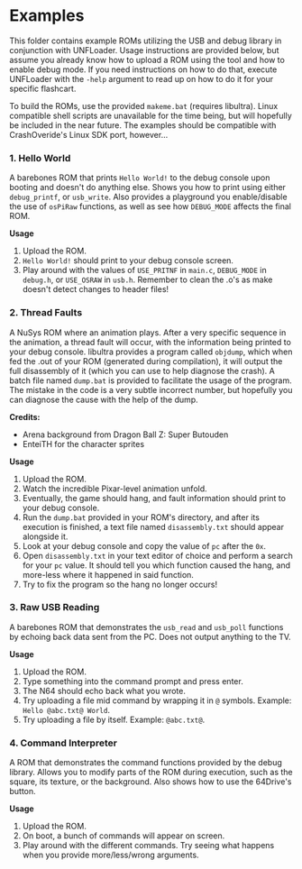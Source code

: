 # Examples
This folder contains example ROMs utilizing the USB and debug library in conjunction with UNFLoader. Usage instructions are provided below, but assume you already know how to upload a ROM using the tool and how to enable debug mode. If you need instructions on how to do that, execute UNFLoader with the `-help` argument to read up on how to do it for your specific flashcart. 

To build the ROMs, use the provided `makeme.bat` (requires libultra). Linux compatible shell scripts are unavailable for the time being, but will hopefully be included in the near future. The examples should be compatible with CrashOveride's Linux SDK port, however...


### 1. Hello World
A barebones ROM that prints `Hello World!` to the debug console upon booting and doesn't do anything else. Shows you how to print using either `debug_printf`, or `usb_write`. Also provides a playground you enable/disable the use of `osPiRaw` functions, as well as see how `DEBUG_MODE` affects the final ROM.

**Usage**
1) Upload the ROM.
2) `Hello World!` should print to your debug console screen.
3) Play around with the values of `USE_PRITNF` in `main.c`, `DEBUG_MODE` in `debug.h`, or `USE_OSRAW` in `usb.h`. Remember to clean the .o's as make doesn't detect changes to header files!


### 2. Thread Faults
A NuSys ROM where an animation plays. After a very specific sequence in the animation, a thread fault will occur, with the information being printed to your debug console. libultra provides a program called `objdump`, which when fed the .out of your ROM (generated during compilation), it will output the full disassembly of it (which you can use to help diagnose the crash). A batch file named `dump.bat` is provided to facilitate the usage of the program. The mistake in the code is a very subtle incorrect number, but hopefully you can diagnose the cause with the help of the dump. 

**Credits:**
* Arena background from Dragon Ball Z: Super Butouden
* EnteiTH for the character sprites

**Usage**
1) Upload the ROM.
2) Watch the incredible Pixar-level animation unfold.
3) Eventually, the game should hang, and fault information should print to your debug console.
4) Run the `dump.bat` provided in your ROM's directory, and after its execution is finished, a text file named `disassembly.txt` should appear alongside it.
5) Look at your debug console and copy the value of `pc` after the `0x`.
6) Open `disassembly.txt` in your text editor of choice and perform a search for your `pc` value. It should tell you which function caused the hang, and more-less where it happened in said function. 
7) Try to fix the program so the hang no longer occurs!


### 3. Raw USB Reading
A barebones ROM that demonstrates the `usb_read` and `usb_poll` functions by echoing back data sent from the PC. Does not output anything to the TV.

**Usage**
1) Upload the ROM.
2) Type something into the command prompt and press enter.
3) The N64 should echo back what you wrote.
4) Try uploading a file mid command by wrapping it in `@` symbols. Example: `Hello @abc.txt@ World`.
5) Try uploading a file by itself. Example: `@abc.txt@`.


### 4. Command Interpreter
A ROM that demonstrates the command functions provided by the debug library. Allows you to modify parts of the ROM during execution, such as the square, its texture, or the background. Also shows how to use the 64Drive's button. 

**Usage**
1) Upload the ROM.
2) On boot, a bunch of commands will appear on screen. 
3) Play around with the different commands. Try seeing what happens when you provide more/less/wrong arguments.